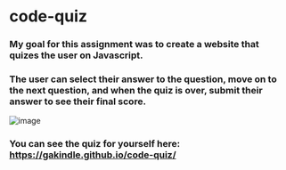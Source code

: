 # code-quiz

### My goal for this assignment was to create a website that quizes the user on Javascript. 

### The user can select their answer to the question, move on to the next question, and when the quiz is over, submit their answer to see their final score. 

![image](https://user-images.githubusercontent.com/67084567/132161939-0eee6270-ff81-4574-a5dd-38385da76695.png)

### You can see the quiz for yourself here: https://gakindle.github.io/code-quiz/
